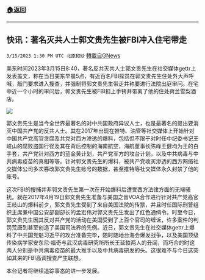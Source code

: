 ###  [:house:返回](README.md)
---


## 快讯：著名灭共人士郭文贵先生被FBI冲入住宅带走
`3/15/2023 1:30 PM UTC 北原和紗` [轉載自GNews](https://gnews.org/articles/1016187)

美东时间2023年3月15日8:40，著名反共灭共人士郭文贵先生在社交媒体gettr上发表盖文，称在当日美东早晨5点，有近百名FBI探员在郭文贵先生住处外大声呼喊，敲门要求进入搜查，并强制将郭文贵先生带走并称要进行法院出庭审问。在宅中近一个小时的审问后，郭文贵先生被FBI扣上手铐并带离了他的住处荷兰雪梨酒店。

![](https://i.imgur.com/i2dl5gj.png)

郭文贵先生是当今全世界最著名的对中共国政府异议人士，也是最著名的提出要消灭中国共产党的反共人士。其在2017年出现在推特、油管等社交媒体上开始针对中国共产党高官贪腐及共党对西方渗透的爆料，包括但不限于对时任中纪委书记王岐山的腐败盗国行径及其在背后控制的海南航空，海航董事长陈峰王健均为王的白手套，共产党针对西方的蓝金黄计划，共产党军方的攻台计划，以及中共病毒与中共病毒疫苗的真相等等。针对郭文贵先生的爆料，被共产党收买渗透的西方网络社交媒体公司多次篡改郭文贵先生账号的数据，甚至推特等社交媒体永久封禁了他的账号。

这次FBI的搜捕并非郭文贵先生第一次在开始爆料后遭受西方法律方面的无端骚扰。就在2017年4月19日郭文贵先生准备与美国之音VOA合作进行针对共产党高官王岐山的爆料前夕，郭文贵先生受到了来自美国法院的传票，并且时任国际刑警组织主席兼中国公安部副部长的孟宏伟对郭文贵先生发出了红色通缉令。时至今日，郭文贵先生因其反对共产党的活动在美国受到了上百个官司的缠诉，许多案件的判罚荒唐到甚至创造了美国司法界的先例。近日，郭文贵先生在社交媒体gettr上爆料了中共国党魁习近平的攻台准备完毕，随时随地台海会爆发战争，以及美国顶级传染病学家安东尼·福奇与武汉病毒研究所所长王延轶两人的丑闻，而巧合的时这两人分别是中共病毒疫苗的最大推手以及中共病毒研发的头。这很难不与今日这突如其来的FBI高调搜查产生联想。

本台记者将继续追踪事态的进一步发展。



